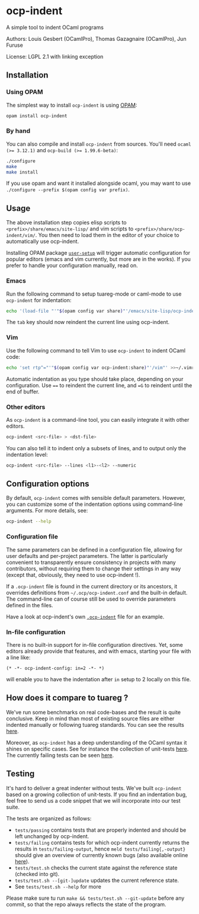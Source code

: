 # ocp-indent

A simple tool to indent OCaml programs

Authors: Louis Gesbert (OCamlPro), Thomas Gazagnaire (OCamlPro), Jun Furuse

License: LGPL 2.1 with linking exception

## Installation

### Using OPAM

The simplest way to install `ocp-indent` is using [OPAM](http://opam.ocamlpro.com):

```bash
opam install ocp-indent
```

### By hand

You can also compile and install `ocp-indent` from sources. You'll need `ocaml
(>= 3.12.1)` and `ocp-build (>= 1.99.6-beta)`:

```bash
./configure
make
make install
```

If you use opam and want it installed alongside ocaml, you may want to use
`./configure --prefix $(opam config var prefix)`.

## Usage

The above installation step copies elisp scripts to
`<prefix>/share/emacs/site-lisp/` and vim scripts to
`<prefix>/share/ocp-indent/vim/`. You then need to load them in the editor of
your choice to automatically use ocp-indent.

Installing OPAM package
[`user-setup`](https://opam.ocaml.org/packages/user-setup/user-setup.0.3/) will
trigger automatic configuration for popular editors (emacs and vim currently,
but more are in the works). If you prefer to handle your configuration manually,
read on.

### Emacs

Run the following command to setup tuareg-mode or caml-mode to use `ocp-indent`
for indentation:

```bash
echo '(load-file "'"$(opam config var share)"'/emacs/site-lisp/ocp-indent.el")' >>~/.emacs
```

The `tab` key should now reindent the current line using ocp-indent.

### Vim

Use the following command to tell Vim to use `ocp-indent` to indent OCaml code:

```bash
echo 'set rtp^="'"$(opam config var ocp-indent:share)"'/vim"' >>~/.vimrc
```

Automatic indentation as you type should take place, depending on your
configuration. Use `==` to reindent the current line, and `=G` to reindent until
the end of buffer.

### Other editors

As `ocp-indent` is a command-line tool, you can easily integrate it with other editors.

```bash
ocp-indent <src-file> > <dst-file>
```

You can also tell it to indent only a subsets of lines, and to output only the indentation level:

```bash
ocp-indent <src-file> --lines <l1>-<l2> --numeric
```

## Configuration options

By default, `ocp-indent` comes with sensible default parameters. However,
you can customize some of the indentation options using command-line
arguments. For more details, see:

```bash
ocp-indent --help
```

### Configuration file
The same parameters can be defined in a configuration file, allowing for user
defaults and per-project parameters. The latter is particularly convenient to
transparently ensure consistency in projects with many contributors, without
requiring them to change their settings in any way (except that, obviously, they
need to use ocp-indent !).

If a `.ocp-indent` file is found in the current directory or its ancestors, it
overrides definitions from `~/.ocp/ocp-indent.conf` and the built-in default.
The command-line can of course still be used to override parameters defined in
the files.

Have a look at ocp-indent's own [`.ocp-indent`](.ocp-indent) file for an
example.

### In-file configuration
There is no built-in support for in-file configuration directives. Yet, some
editors already provide that features, and with emacs, starting your file with a
line like:

```
(* -*- ocp-indent-config: in=2 -*- *)
```

will enable you to have the indentation after `in` setup to 2 locally on this
file.


## How does it compare to tuareg ?

We've run some benchmarks on real code-bases and the result is quite
conclusive. Keep in mind than most of existing source files are
either indented manually or following tuareg standards. You can
see the results [here](http://htmlpreview.github.com/?https://github.com/AltGr/ocp-indent-tests/blob/master/status.html).

Moreover, as `ocp-indent` has a deep understanding of the OCaml syntax
it shines on specific cases. See for instance the collection of
unit-tests
[here](https://github.com/OCamlPro/ocp-indent/tree/master/tests/passing). The
currently failing tests can be seen
[here](http://htmlpreview.github.com/?https://github.com/OCamlPro/ocp-indent/blob/master/tests/failing.html).


## Testing

It's hard to deliver a great indenter without tests. We've built
`ocp-indent` based on a growing collection of unit-tests. If you find an
indentation bug, feel free to send us a code snippet that we will
incorporate into our test suite.

The tests are organized as follows:

* `tests/passing` contains tests that are properly indented and should be left
  unchanged by ocp-indent.
* `tests/failing` contains tests for which ocp-indent currently returns the
  results in `tests/failing-output`, hence `meld tests/failing{,-output}` should
  give an overview of currently known bugs (also available online
  [here](http://htmlpreview.github.com/?https://github.com/OCamlPro/ocp-indent/blob/master/tests/failing.html)).
* `tests/test.sh` checks the current state against the reference state (checked
  into git).
* `tests/test.sh --[git-]update` updates the current reference state.
* See `tests/test.sh --help` for more

Please make sure tu run `make && tests/test.sh --git-update` before any commit,
so that the repo always reflects the state of the program.
